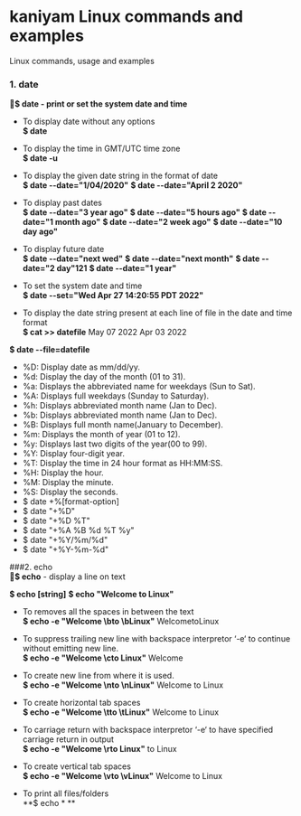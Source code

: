 # kaniyam Linux commands and examples
Linux commands, usage and examples

### 1. date
:red_circle:**$ date - print or set the system date and time**

- To display date without any options\
**$ date**

- To display the time in GMT/UTC time zone\
**$ date -u**

- To display the given date string in the format of date\
**$ date --date="1/04/2020"**
**$ date --date="April 2 2020"**

- To display past dates\
**$ date --date="3 year ago"**
**$ date --date="5 hours ago"**
**$ date --date="1 month ago"**
**$ date --date="2 week ago"**
**$ date --date="10 day ago"**

- To display future date\
**$ date --date="next wed"**
**$ date --date="next month"**
**$ date --date="2 day"121**
**$ date --date="1 year"**

- To set the system date and time\
**$ date --set="Wed Apr 27 14:20:55 PDT 2022"**

- To display the date string present at each line of file in the
date and time format\
**$ cat >> datefile**
May 07 2022
Apr 03 2022

**$ date --file=datefile**

- %D: Display date as mm/dd/yy.
- %d: Display the day of the month (01 to 31).
- %a: Displays the abbreviated name for weekdays (Sun to Sat).
- %A: Displays full weekdays (Sunday to Saturday).
- %h: Displays abbreviated month name (Jan to Dec).
- %b: Displays abbreviated month name (Jan to Dec).
- %B: Displays full month name(January to December).
- %m: Displays the month of year (01 to 12).
- %y: Displays last two digits of the year(00 to 99).
- %Y: Display four-digit year.
- %T: Display the time in 24 hour format as HH:MM:SS.
- %H: Display the hour.
- %M: Display the minute.
- %S: Display the seconds.
- $ date +%[format-option]
- $ date "+%D"
- $ date "+%D %T"
- $ date "+%A %B %d %T %y"
- $ date "+%Y/%m/%d"
- $ date "+%Y-%m-%d"

###2. echo\
:red_circle:**$ echo** - display a line on text

**$ echo [string]**
**$ echo "Welcome to Linux"**

- To removes all the spaces in between the text\
**$ echo -e "Welcome \bto \bLinux"**
WelcometoLinux

- To suppress trailing new line with backspace interpretor ‘-e‘
to continue without emitting new line.\
**$ echo -e "Welcome \cto Linux"**
Welcome

- To create new line from where it is used.\
**$ echo -e "Welcome \nto \nLinux"**
Welcome
to
Linux

- To create horizontal tab spaces\
**$ echo -e "Welcome \tto \tLinux"**
Welcome
to
Linux

- To carriage return with backspace interpretor ‘-e‘ to have
specified carriage return in output\
**$ echo -e "Welcome \rto Linux"**
to Linux

- To create vertical tab spaces\
**$ echo -e "Welcome \vto \vLinux"**
Welcome
to
Linux

- To print all files/folders\
**$ echo * **
